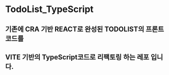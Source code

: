 # TodoList_TypeScript

## 기존에 CRA 기반 REACT로 완성된 TODOLIST의 프론트 코드를 
## VITE 기반의 TypeScript코드로 리팩토링 하는 레포 입니다.

